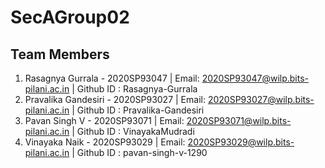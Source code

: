 # SecAGroup02
## Team Members

1. Rasagnya Gurrala - 2020SP93047 | Email: 2020SP93047@wilp.bits-pilani.ac.in | Github ID : Rasagnya-Gurrala
2. Pravalika Gandesiri - 2020SP93027 | Email: 2020SP93027@wilp.bits-pilani.ac.in | Github ID : Pravalika-Gandesiri
3. Pavan Singh V - 2020SP93071 | Email: 2020SP93071@wilp.bits-pilani.ac.in | Github ID : VinayakaMudradi
4. Vinayaka Naik - 2020SP93029 | Email: 2020SP93029@wilp.bits-pilani.ac.in | Github ID : pavan-singh-v-1290



